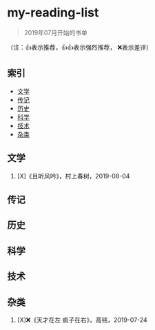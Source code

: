 # my-reading-list

>2019年07月开始的书单


（注：👍表示推荐，👍👍表示强烈推荐， ❌表示差评）

## 索引

- [文学](#文学)
- [传记](#传记)
- [历史](#历史)
- [科学](#科学)
- [技术](#技术)
- [杂类](#杂类)

## 文学


1. [X]《且听风吟》，村上春树，2019-08-04


## 传记


## 历史

## 科学

## 技术

## 杂类

1. [X]❌《天才在左 疯子在右》，高铭，2019-07-24

